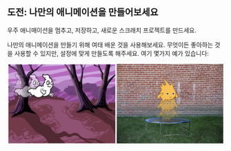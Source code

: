 ## 도전: 나만의 애니메이션을 만들어보세요

우주 애니매이션을 멈추고, 저장하고, 새로운 스크래치 프로젝트를 만드세요.

나만의 애니메이션을 만들기 위해 여태 배운 것을 사용해보세요. 무엇이든 좋아하는 것을 사용할 수 있지만, 설정에 맞게 만들도록 해주세요. 여기 몇가지 예가 있습니다:

![스크린샷](images/space-egs.png)